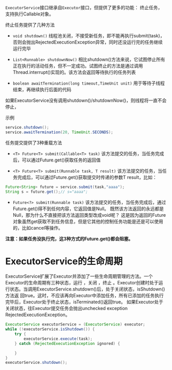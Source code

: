 `ExecutorService`接口继承自`Executor`接口，但提供了更多的功能：
终止任务，支持执行Callable对象。

终止任务提供了几种方法
* `void shutdown()`
线程池关闭，不接受新任务，即不能再执行submit(task)，否则会抛出RejectedExecutionException异常，同时还没运行完的任务继续运行完毕

* `List<Runnable> shutdownNow()`
相比shutdown()方法来说，它试图停止所有正在执行的活动任务，但不一定成功。试图终止的方法是通过调用Thread.interrupt()实现的。该方法会返回等待执行的任务列表

* `boolean awaitTermination(long timeout,TimeUnit unit)`
用于等待子线程结束，再继续执行后面的代码

如果ExecutorService没有调用shutdown()/shutdownNow()，则线程将一直不会停止，

示例
```java
service.shutdown();
service.awaitTermination(20, TimeUnit.SECONDS);
```

任务提交提供了3种重载方法
* `<T> Future<T> submit(Callable<T> task)`
该方法提交的任务，当任务完成后，可以通过Future.get()获取任务的返回值

* `<T> Future<T> submit(Runnable task, T result)`
该方法提交的任务，当任务完成后，可以通过Future.get()获取提交时传递的参数T result，比如：
```java
Future<String> future = service.submit(task,"aaaa");
String s = future.get();// s="aaaa";
```

* `Future<?> submit(Runnable task)`
该方法提交的任务，当任务完成后，通过Future.get()得不到任何内容，它返回值是Null。
既然该方法返回的永远都是Null，那为什么不直接把该方法返回类型改成void呢？
这是因为返回的Future对象虽然get获取不到任务信息，但是它其他的控制任务功能是还是可以使用的，比如cancel等操作。

**注意：如果任务没执行完，这3种方式的Future.get()都会阻塞。**

# ExecutorService的生命周期
ExecutorService扩展了Executor并添加了一些生命周期管理的方法。一个Executor的生命周期有三种状态，运行 ，关闭 ，终止 。Executor创建时处于运行状态。当调用ExecutorService.shutdown()后，处于关闭状态，isShutdown()方法返 回true。这时，不应该再向Executor中添加任务，所有已添加的任务执行完毕后，Executor处于终止状态，isTerminated()返回true。
如果Executor处于关闭状态，往Executor提交任务会抛出unchecked exception RejectedExecutionException。
```java
ExecutorService executorService = (ExecutorService) executor;
while (!executorService.isShutdown()) {
	try {
		executorService.execute(task);
	} catch (RejectedExecutionException ignored) {
		
	}
}
executorService.shutdown();
```


